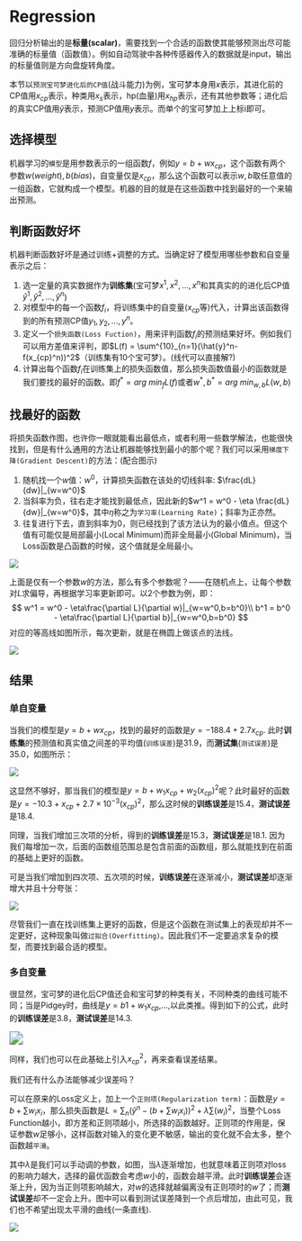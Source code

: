 # Regression

回归分析输出的是**标量(scalar)**，需要找到一个合适的函数使其能够预测出尽可能准确的标量值（函数值）。例如自动驾驶中各种传感器传入的数据就是input，输出的标量值则是方向盘旋转角度。



本节以`预测宝可梦进化后的CP值`(战斗能力)为例，宝可梦本身用$x$表示，其进化前的CP值用$x_{cp}$表示，种类用$x_s$表示，hp(血量)用$x_{hp}$表示，还有其他参数等；进化后的真实CP值用$\hat{y}$表示，预测CP值用$y$表示。而单个的宝可梦加上上标i即可。

## 选择模型

机器学习的`模型`是用参数表示的一组函数$f$，例如$y=b+wx_{cp}$，这个函数有两个参数$w(weight),b(bias)$，自变量仅是$x_{cp}$，那么这个函数可以表示$w,b$取任意值的一组函数，它就构成一个模型。机器的目的就是在这些函数中找到最好的一个来输出预测。

## 判断函数好坏

机器判断函数好坏是通过训练+调整的方式。当确定好了模型用哪些参数和自变量表示之后：

1. 选一定量的真实数据作为**训练集**(宝可梦$x^1,x^2,\dots,x^n$和其真实的的进化后CP值$\hat{y}^1,\hat{y}^2,\dots,\hat{y}^n$)
2. 对模型中的每一个函数$f_i$，将训练集中的自变量($x_{cp}$等)代入，计算出该函数得到的所有预测CP值$y_1,y_2,\dots,y^n$。
3. 定义一个`损失函数(Loss Fuction)`，用来评判函数$f_i$的预测结果好坏。例如我们可以用方差值来评判，即$L(f) = \sum^{10}_{n=1}(\hat{y}^n-f(x_{cp}^n))^2$（训练集有10个宝可梦）。(线代可以直接解?)
4. 计算出每个函数$f_i$在训练集上的损失函数值，那么损失函数值最小的函数就是我们要找的最好的函数。即$f^*=arg\ min_f L(f)$或者$w^*,b^*=arg\ min_{w,b}L(w,b)$

## 找最好的函数

将损失函数作图，也许你一眼就能看出最低点，或者利用一些数学解法，也能很快找到，但是有什么通用的方法让机器能够找到最小的那个呢？我们可以采用`梯度下降(Gradient Descent)`的方法：(配合图示)

1. 随机找一个$w$值：$w^0$，计算损失函数在该处的切线斜率: $\frac{dL}{dw}|_{w=w^0}$
2. 当斜率为负，往右走才能找到最低点，因此新的$w^1 = w^0 - \eta \frac{dL}{dw}|_{w=w^0}$，其中$\eta$称之为`学习率(Learning Rate)`；斜率为正亦然。
3. 往复进行下去，直到斜率为0，则已经找到了该方法认为的最小值点。但这个值有可能仅是局部最小(Local Minimum)而非全局最小(Global Minimum)，当Loss函数是凸函数的时候，这个值就是全局最小。

![](..\imgs\2.png)

上面是仅有一个参数$w$的方法，那么有多个参数呢？——在随机点上，让每个参数对$L$求偏导，再根据学习率更新即可。以2个参数为例，即：
$$
w^1 = w^0 - \eta\frac{\partial L}{\partial w}|_{w=w^0,b=b^0}\\
b^1 = b^0 - \eta\frac{\partial L}{\partial b}|_{w=w^0,b=b^0}
$$
对应的等高线如图所示，每次更新，就是在椭圆上做该点的法线。

![](..\imgs\3.png)

## 结果

### 单自变量

当我们的模型是$y=b+wx_{cp}$，找到的最好的函数是$y=-188.4+2.7x_{cp}$. 此时**训练集**的预测值和真实值之间差的平均值(`训练误差`)是31.9，而**测试集**(`测试误差`)是35.0，如图所示：

![](..\imgs\4.png)

这显然不够好，那当我们的模型是$y=b+w_1x_{cp}+w_2(x_{cp})^2$呢？此时最好的函数是$y=-10.3+x_{cp}+2.7\times10^{-3}(x_{cp})^2$，那么这时候的**训练误差**是15.4，**测试误差**是18.4.

同理，当我们增加三次项的分析，得到的**训练误差**是15.3，**测试误差**是18.1. 因为我们每增加一次，后面的函数组范围总是包含前面的函数组，那么就能找到在前面的基础上更好的函数。



可是当我们增加到四次项、五次项的时候，**训练误差**在逐渐减小，**测试误差**却逐渐增大并且十分夸张：

![](..\imgs\5.png)



尽管我们一直在找训练集上更好的函数，但是这个函数在测试集上的表现却并不一定更好，这种现象叫做`过拟合(Overfitting)`。因此我们不一定要追求复杂的模型，而要找到最合适的模型。

### 多自变量

很显然，宝可梦的进化后CP值还会和宝可梦的种类有关，不同种类的曲线可能不同；当是Pidgey时，曲线是$y=b1+w_1x_{cp}$,...,以此类推。得到如下的公式，此时的**训练误差**是3.8，**测试误差**是14.3.

<img src="..\imgs\6.png" style="zoom:150%;" />

同样，我们也可以在此基础上引入$x_{cp}^2$，再来查看误差结果。



我们还有什么办法能够减少误差吗？

可以在原来的Loss定义上，加上一个`正则项(Regularization term)`：函数是$y=b+\sum w_ix_i$，那么损失函数是$L=\sum_n(\hat{y}^n-(b+\sum w_ix_i))^2+\lambda \sum(w_i)^2$，当整个Loss Function越小，即方差和正则项越小，所选择的函数越好。正则项的作用是，保证参数$w$足够小，这样函数对输入的变化更不敏感，输出的变化就不会太多，整个函数越`平滑`。

其中$\lambda$是我们可以手动调的参数，如图，当$\lambda$逐渐增加，也就意味着正则项对loss的影响力越大，选择的最优函数会考虑$w$小的，函数会越平滑。此时**训练误差**会逐渐上升，因为当正则项影响越大，对$w$的选择就越偏离没有正则项时的$w$了；而**测试误差**却不一定会上升。图中可以看到测试误差降到一个点后增加，由此可见，我们也不希望出现太平滑的曲线(一条直线).

![](..\imgs\7.png)















